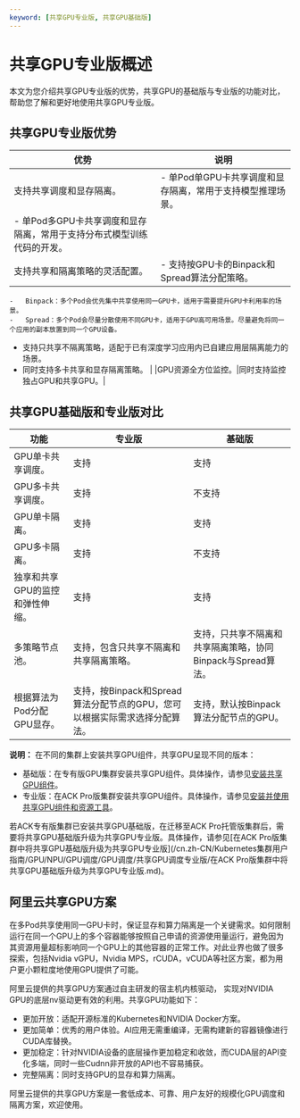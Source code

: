 ```yaml
---
keyword: [共享GPU专业版, 共享GPU基础版]
---
```


# 共享GPU专业版概述

本文为您介绍共享GPU专业版的优势，共享GPU的基础版与专业版的功能对比，帮助您了解和更好地使用共享GPU专业版。

## 共享GPU专业版优势

|优势|说明|
|--|--|
|支持共享调度和显存隔离。|-   单Pod单GPU卡共享调度和显存隔离，常用于支持模型推理场景。
-   单Pod多GPU卡共享调度和显存隔离，常用于支持分布式模型训练代码的开发。 |
|支持共享和隔离策略的灵活配置。|-   支持按GPU卡的Binpack和Spread算法分配策略。
    -   Binpack：多个Pod会优先集中共享使用同一GPU卡，适用于需要提升GPU卡利用率的场景。
    -   Spread：多个Pod会尽量分散使用不同GPU卡，适用于GPU高可用场景。尽量避免将同一个应用的副本放置到同一个GPU设备。
-   支持只共享不隔离策略，适配于已有深度学习应用内已自建应用层隔离能力的场景。
-   同时支持多卡共享和显存隔离策略。 |
|GPU资源全方位监控。|同时支持监控独占GPU和共享GPU。|

## 共享GPU基础版和专业版对比

|功能|专业版|基础版|
|--|---|---|
|GPU单卡共享调度。|支持|支持|
|GPU多卡共享调度。|支持|不支持|
|GPU单卡隔离。|支持|支持|
|GPU多卡隔离。|支持|不支持|
|独享和共享GPU的监控和弹性伸缩。|支持|支持|
|多策略节点池。|支持，包含只共享不隔离和共享隔离策略。|支持，只共享不隔离和共享隔离策略，协同Binpack与Spread算法。|
|根据算法为Pod分配GPU显存。|支持，按Binpack和Spread算法分配节点的GPU，您可以根据实际需求选择分配算法。|支持，默认按Binpack算法分配节点的GPU。|

**说明：** 在不同的集群上安装共享GPU组件，共享GPU呈现不同的版本：

-   基础版：在专有版GPU集群安装共享GPU组件。具体操作，请参见[安装共享GPU组件](/cn.zh-CN/Kubernetes集群用户指南/GPU/NPU/GPU调度/GPU调度/共享GPU调度/安装共享GPU组件.md)。
-   专业版：在ACK Pro版集群安装共享GPU组件。具体操作，请参见[安装并使用共享GPU组件和资源工具](/cn.zh-CN/Kubernetes集群用户指南/GPU/NPU/GPU调度/GPU调度/共享GPU调度专业版/安装并使用共享GPU组件和资源工具.md)。

若ACK专有版集群已安装共享GPU基础版，在迁移至ACK Pro托管版集群后，需要将共享GPU基础版升级为共享GPU专业版。具体操作，请参见[在ACK Pro版集群中将共享GPU基础版升级为共享GPU专业版](/cn.zh-CN/Kubernetes集群用户指南/GPU/NPU/GPU调度/GPU调度/共享GPU调度专业版/在ACK Pro版集群中将共享GPU基础版升级为共享GPU专业版.md)。

## 阿里云共享GPU方案

在多Pod共享使用同一GPU卡时，保证显存和算力隔离是一个关键需求。如何限制运行在同一个GPU上的多个容器能够按照自己申请的资源使用量运行，避免因为其资源用量超标影响同一个GPU上的其他容器的正常工作。对此业界也做了很多探索，包括Nvidia vGPU，Nvidia MPS，rCUDA，vCUDA等社区方案，都为用户更小颗粒度地使用GPU提供了可能。

阿里云提供的共享GPU方案通过自主研发的宿主机内核驱动， 实现对NVIDIA GPU的底层nv驱动更有效的利用。共享GPU功能如下：

-   更加开放：适配开源标准的Kubernetes和NVIDIA Docker方案。
-   更加简单：优秀的用户体验。AI应用无需重编译，无需构建新的容器镜像进行CUDA库替换。
-   更加稳定：针对NVIDIA设备的底层操作更加稳定和收敛，而CUDA层的API变化多端，同时一些Cudnn非开放的API也不容易捕获。
-   完整隔离：同时支持GPU的显存和算力隔离。

阿里云提供的共享GPU方案是一套低成本、可靠、用户友好的规模化GPU调度和隔离方案，欢迎使用。

